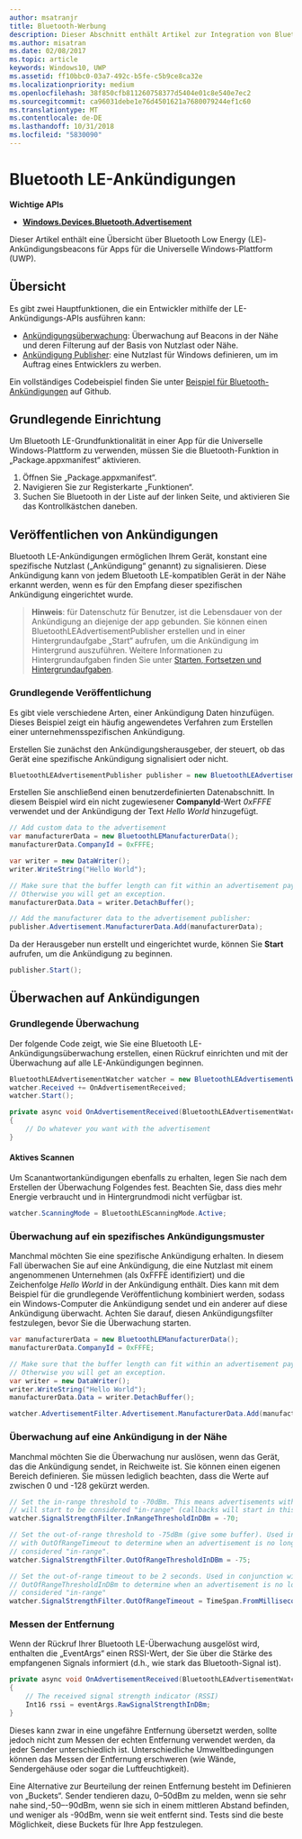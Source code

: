 ```yaml
---
author: msatranjr
title: Bluetooth-Werbung
description: Dieser Abschnitt enthält Artikel zur Integration von Bluetooth Low Energy (LE)-Ankündigungen in Apps für die Universelle Windows-Plattform (UWP) mithilfe der AdvertisementWatcher- and AdvertisementPublisher-APIs.
ms.author: misatran
ms.date: 02/08/2017
ms.topic: article
keywords: Windows10, UWP
ms.assetid: ff10bbc0-03a7-492c-b5fe-c5b9ce8ca32e
ms.localizationpriority: medium
ms.openlocfilehash: 38f850cfb811260758377d5404e01c8e540e7ec2
ms.sourcegitcommit: ca96031debe1e76d4501621a7680079244ef1c60
ms.translationtype: MT
ms.contentlocale: de-DE
ms.lasthandoff: 10/31/2018
ms.locfileid: "5830090"
---
```

# <a name="bluetooth-le-advertisements"></a>Bluetooth LE-Ankündigungen


**Wichtige APIs**

-   [**Windows.Devices.Bluetooth.Advertisement**](https://msdn.microsoft.com/library/windows/apps/windows.devices.bluetooth.advertisement.aspx)

Dieser Artikel enthält eine Übersicht über Bluetooth Low Energy (LE)-Ankündigungsbeacons für Apps für die Universelle Windows-Plattform (UWP).  

## <a name="overview"></a>Übersicht

Es gibt zwei Hauptfunktionen, die ein Entwickler mithilfe der LE-Ankündigungs-APIs ausführen kann:

-   [Ankündigungsüberwachung](https://msdn.microsoft.com/library/windows/apps/windows.devices.bluetooth.advertisement.bluetoothleadvertisementwatcher.aspx): Überwachung auf Beacons in der Nähe und deren Filterung auf der Basis von Nutzlast oder Nähe.  
-   [Ankündigung Publisher](https://msdn.microsoft.com/library/windows/apps/windows.devices.bluetooth.advertisement.bluetoothleadvertisementpublisher.aspx): eine Nutzlast für Windows definieren, um im Auftrag eines Entwicklers zu werben.  

Ein vollständiges Codebeispiel finden Sie unter [Beispiel für Bluetooth-Ankündigungen](http://go.microsoft.com/fwlink/p/?LinkId=619990) auf Github.

## <a name="basic-setup"></a>Grundlegende Einrichtung

Um Bluetooth LE-Grundfunktionalität in einer App für die Universelle Windows-Plattform zu verwenden, müssen Sie die Bluetooth-Funktion in „Package.appxmanifest“ aktivieren.

1. Öffnen Sie „Package.appxmanifest“.
2. Navigieren Sie zur Registerkarte „Funktionen“.
3. Suchen Sie Bluetooth in der Liste auf der linken Seite, und aktivieren Sie das Kontrollkästchen daneben.

## <a name="publishing-advertisements"></a>Veröffentlichen von Ankündigungen

Bluetooth LE-Ankündigungen ermöglichen Ihrem Gerät, konstant eine spezifische Nutzlast („Ankündigung“ genannt) zu signalisieren. Diese Ankündigung kann von jedem Bluetooth LE-kompatiblen Gerät in der Nähe erkannt werden, wenn es für den Empfang dieser spezifischen Ankündigung eingerichtet wurde.

> **Hinweis**: für Datenschutz für Benutzer, ist die Lebensdauer von der Ankündigung an diejenige der app gebunden. Sie können einen BluetoothLEAdvertisementPublisher erstellen und in einer Hintergrundaufgabe „Start“ aufrufen, um die Ankündigung im Hintergrund auszuführen. Weitere Informationen zu Hintergrundaufgaben finden Sie unter [Starten, Fortsetzen und Hintergrundaufgaben](https://msdn.microsoft.com/windows/uwp/launch-resume/index).

### <a name="basic-publishing"></a>Grundlegende Veröffentlichung

Es gibt viele verschiedene Arten, einer Ankündigung Daten hinzufügen. Dieses Beispiel zeigt ein häufig angewendetes Verfahren zum Erstellen einer unternehmensspezifischen Ankündigung. 

Erstellen Sie zunächst den Ankündigungsherausgeber, der steuert, ob das Gerät eine spezifische Ankündigung signalisiert oder nicht.

```csharp
BluetoothLEAdvertisementPublisher publisher = new BluetoothLEAdvertisementPublisher();
```

Erstellen Sie anschließend einen benutzerdefinierten Datenabschnitt. In diesem Beispiel wird ein nicht zugewiesener **CompanyId**-Wert *0xFFFE* verwendet und der Ankündigung der Text *Hello World* hinzugefügt. 

```csharp
// Add custom data to the advertisement
var manufacturerData = new BluetoothLEManufacturerData();
manufacturerData.CompanyId = 0xFFFE;

var writer = new DataWriter();
writer.WriteString("Hello World");

// Make sure that the buffer length can fit within an advertisement payload (~20 bytes). 
// Otherwise you will get an exception.
manufacturerData.Data = writer.DetachBuffer();

// Add the manufacturer data to the advertisement publisher:
publisher.Advertisement.ManufacturerData.Add(manufacturerData);
```

Da der Herausgeber nun erstellt und eingerichtet wurde, können Sie **Start** aufrufen, um die Ankündigung zu beginnen.

```csharp
publisher.Start();
```

## <a name="watching-for-advertisements"></a>Überwachen auf Ankündigungen

### <a name="basic-watching"></a>Grundlegende Überwachung

Der folgende Code zeigt, wie Sie eine Bluetooth LE-Ankündigungsüberwachung erstellen, einen Rückruf einrichten und mit der Überwachung auf alle LE-Ankündigungen beginnen.

```csharp
BluetoothLEAdvertisementWatcher watcher = new BluetoothLEAdvertisementWatcher();
watcher.Received += OnAdvertisementReceived;
watcher.Start();
``` 

```csharp
private async void OnAdvertisementReceived(BluetoothLEAdvertisementWatcher watcher, BluetoothLEAdvertisementReceivedEventArgs eventArgs)
{
    // Do whatever you want with the advertisement
}
```

#### <a name="active-scanning"></a>Aktives Scannen
Um Scanantwortankündigungen ebenfalls zu erhalten, legen Sie nach dem Erstellen der Überwachung Folgendes fest. Beachten Sie, dass dies mehr Energie verbraucht und in Hintergrundmodi nicht verfügbar ist.

```csharp
watcher.ScanningMode = BluetoothLEScanningMode.Active;
```

### <a name="watching-for-a-specific-advertisement-pattern"></a>Überwachung auf ein spezifisches Ankündigungsmuster

Manchmal möchten Sie eine spezifische Ankündigung erhalten. In diesem Fall überwachen Sie auf eine Ankündigung, die eine Nutzlast mit einem angenommenen Unternehmen (als 0xFFFE identifiziert) und die Zeichenfolge *Hello World* in der Ankündigung enthält. Dies kann mit dem Beispiel für die grundlegende Veröffentlichung kombiniert werden, sodass ein Windows-Computer die Ankündigung sendet und ein anderer auf diese Ankündigung überwacht. Achten Sie darauf, diesen Ankündigungsfilter festzulegen, bevor Sie die Überwachung starten.

```csharp
var manufacturerData = new BluetoothLEManufacturerData();
manufacturerData.CompanyId = 0xFFFE;

// Make sure that the buffer length can fit within an advertisement payload (~20 bytes). 
// Otherwise you will get an exception.
var writer = new DataWriter();
writer.WriteString("Hello World");
manufacturerData.Data = writer.DetachBuffer();

watcher.AdvertisementFilter.Advertisement.ManufacturerData.Add(manufacturerData);
```

### <a name="watching-for-a-nearby-advertisement"></a>Überwachung auf eine Ankündigung in der Nähe

Manchmal möchten Sie die Überwachung nur auslösen, wenn das Gerät, das die Ankündigung sendet, in Reichweite ist. Sie können einen eigenen Bereich definieren. Sie müssen lediglich beachten, dass die Werte auf zwischen 0 und -128 gekürzt werden. 

```csharp
// Set the in-range threshold to -70dBm. This means advertisements with RSSI >= -70dBm 
// will start to be considered "in-range" (callbacks will start in this range).
watcher.SignalStrengthFilter.InRangeThresholdInDBm = -70;

// Set the out-of-range threshold to -75dBm (give some buffer). Used in conjunction 
// with OutOfRangeTimeout to determine when an advertisement is no longer 
// considered "in-range".
watcher.SignalStrengthFilter.OutOfRangeThresholdInDBm = -75;

// Set the out-of-range timeout to be 2 seconds. Used in conjunction with 
// OutOfRangeThresholdInDBm to determine when an advertisement is no longer 
// considered "in-range"
watcher.SignalStrengthFilter.OutOfRangeTimeout = TimeSpan.FromMilliseconds(2000);
```

### <a name="gauging-distance"></a>Messen der Entfernung

Wenn der Rückruf Ihrer Bluetooth LE-Überwachung ausgelöst wird, enthalten die „EventArgs“ einen RSSI-Wert, der Sie über die Stärke des empfangenen Signals informiert (d.h., wie stark das Bluetooth-Signal ist).

```csharp
private async void OnAdvertisementReceived(BluetoothLEAdvertisementWatcher watcher, BluetoothLEAdvertisementReceivedEventArgs eventArgs)
{
    // The received signal strength indicator (RSSI)
    Int16 rssi = eventArgs.RawSignalStrengthInDBm;
}
```

Dieses kann zwar in eine ungefähre Entfernung übersetzt werden, sollte jedoch nicht zum Messen der echten Entfernung verwendet werden, da jeder Sender unterschiedlich ist. Unterschiedliche Umweltbedingungen können das Messen der Entfernung erschweren (wie Wände, Sendergehäuse oder sogar die Luftfeuchtigkeit).

Eine Alternative zur Beurteilung der reinen Entfernung besteht im Definieren von „Buckets“. Sender tendieren dazu, 0–50dBm zu melden, wenn sie sehr nahe sind,-50–-90dBm, wenn sie sich in einem mittleren Abstand befinden, und weniger als -90dBm, wenn sie weit entfernt sind. Tests sind die beste Möglichkeit, diese Buckets für Ihre App festzulegen.